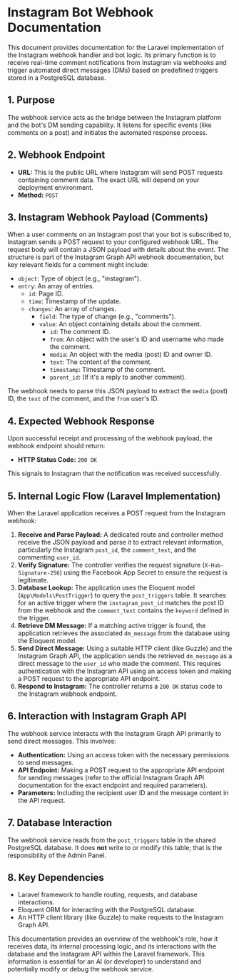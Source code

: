 # Instagram Bot Webhook Documentation

This document provides documentation for the Laravel implementation of the Instagram webhook handler and bot logic. Its primary function is to receive real-time comment notifications from Instagram via webhooks and trigger automated direct messages (DMs) based on predefined triggers stored in a PostgreSQL database.

## 1. Purpose

The webhook service acts as the bridge between the Instagram platform and the bot's DM sending capability. It listens for specific events (like comments on a post) and initiates the automated response process.

## 2. Webhook Endpoint

*   **URL:** This is the public URL where Instagram will send POST requests containing comment data. The exact URL will depend on your deployment environment.
*   **Method:** `POST`

## 3. Instagram Webhook Payload (Comments)

When a user comments on an Instagram post that your bot is subscribed to, Instagram sends a POST request to your configured webhook URL. The request body will contain a JSON payload with details about the event. The structure is part of the Instagram Graph API webhook documentation, but key relevant fields for a comment might include:

*   `object`: Type of object (e.g., "instagram").
*   `entry`: An array of entries.
    *   `id`: Page ID.
    *   `time`: Timestamp of the update.
    *   `changes`: An array of changes.
        *   `field`: The type of change (e.g., "comments").
        *   `value`: An object containing details about the comment.
            *   `id`: The comment ID.
            *   `from`: An object with the user's ID and username who made the comment.
            *   `media`: An object with the media (post) ID and owner ID.
            *   `text`: The content of the comment.
            *   `timestamp`: Timestamp of the comment.
            *   `parent_id`: (If it's a reply to another comment).

The webhook needs to parse this JSON payload to extract the `media` (post) ID, the `text` of the comment, and the `from` user's ID.

## 4. Expected Webhook Response

Upon successful receipt and processing of the webhook payload, the webhook endpoint should return:

*   **HTTP Status Code:** `200 OK`

This signals to Instagram that the notification was received successfully.

## 5. Internal Logic Flow (Laravel Implementation)

When the Laravel application receives a POST request from the Instagram webhook:

1.  **Receive and Parse Payload:** A dedicated route and controller method receive the JSON payload and parse it to extract relevant information, particularly the Instagram `post_id`, the `comment_text`, and the commenting `user_id`.
2.  **Verify Signature:** The controller verifies the request signature (`X-Hub-Signature-256`) using the Facebook App Secret to ensure the request is legitimate.
3.  **Database Lookup:** The application uses the Eloquent model (`App\Models\PostTrigger`) to query the `post_triggers` table. It searches for an active trigger where the `instagram_post_id` matches the post ID from the webhook and the `comment_text` contains the `keyword` defined in the trigger.
4.  **Retrieve DM Message:** If a matching active trigger is found, the application retrieves the associated `dm_message` from the database using the Eloquent model.
5.  **Send Direct Message:** Using a suitable HTTP client (like Guzzle) and the Instagram Graph API, the application sends the retrieved `dm_message` as a direct message to the `user_id` who made the comment. This requires authentication with the Instagram API using an access token and making a POST request to the appropriate API endpoint.
6.  **Respond to Instagram:** The controller returns a `200 OK` status code to the Instagram webhook endpoint.

## 6. Interaction with Instagram Graph API

The webhook service interacts with the Instagram Graph API primarily to send direct messages. This involves:

*   **Authentication:** Using an access token with the necessary permissions to send messages.
*   **API Endpoint:** Making a POST request to the appropriate API endpoint for sending messages (refer to the official Instagram Graph API documentation for the exact endpoint and required parameters).
*   **Parameters:** Including the recipient user ID and the message content in the API request.

## 7. Database Interaction

The webhook service reads from the `post_triggers` table in the shared PostgreSQL database. It does **not** write to or modify this table; that is the responsibility of the Admin Panel.

## 8. Key Dependencies

*   Laravel framework to handle routing, requests, and database interactions.
*   Eloquent ORM for interacting with the PostgreSQL database.
*   An HTTP client library (like Guzzle) to make requests to the Instagram Graph API.

This documentation provides an overview of the webhook's role, how it receives data, its internal processing logic, and its interactions with the database and the Instagram API within the Laravel framework. This information is essential for an AI (or developer) to understand and potentially modify or debug the webhook service.
